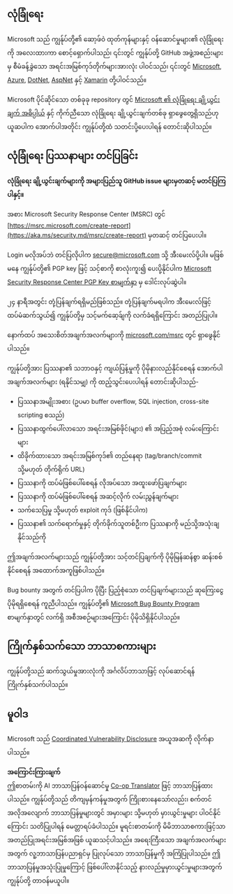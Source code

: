 <!--
CO_OP_TRANSLATOR_METADATA:
{
  "original_hash": "57f14126c1c6add76b3aef3844dfe4e3",
  "translation_date": "2025-06-17T16:21:05+00:00",
  "source_file": "SECURITY.md",
  "language_code": "my"
}
-->
## လုံခြုံရေး

Microsoft သည် ကျွန်ုပ်တို့၏ ဆော့ဖ်ဝဲ ထုတ်ကုန်များနှင့် ဝန်ဆောင်မှုများ၏ လုံခြုံရေးကို အလေးထားကာ စောင့်ရှောက်ပါသည်၊ ၎င်းတွင် ကျွန်ုပ်တို့ GitHub အဖွဲ့အစည်းများမှ စီမံခန့်ခွဲသော အရင်းအမြစ်ကုဒ်တိုက်များအားလုံး ပါဝင်သည်၊ ၎င်းတွင် [Microsoft](https://github.com/Microsoft), [Azure](https://github.com/Azure), [DotNet](https://github.com/dotnet), [AspNet](https://github.com/aspnet) နှင့် [Xamarin](https://github.com/xamarin) တို့ပါဝင်သည်။

Microsoft ပိုင်ဆိုင်သော တစ်ခုခု repository တွင် [Microsoft ၏ လုံခြုံရေး ချို့ယွင်းချက် အဓိပ္ပါယ်](https://aka.ms/security.md/definition) နှင့် ကိုက်ညီသော လုံခြုံရေး ချို့ယွင်းချက်တစ်ခု ရှာဖွေတွေ့ရှိသည်ဟု ယူဆပါက အောက်ပါအတိုင်း ကျွန်ုပ်တို့ထံ သတင်းပို့ပေးပါရန် တောင်းဆိုပါသည်။

## လုံခြုံရေး ပြဿနာများ တင်ပြခြင်း

**လုံခြုံရေး ချို့ယွင်းချက်များကို အများပြည်သူ GitHub issue များမှတဆင့် မတင်ပြကြပါနှင့်။**

အစား Microsoft Security Response Center (MSRC) တွင် [https://msrc.microsoft.com/create-report](https://aka.ms/security.md/msrc/create-report) မှတဆင့် တင်ပြပေးပါ။

Login မလိုအပ်ဘဲ တင်ပြလိုပါက [secure@microsoft.com](mailto:secure@microsoft.com) သို့ အီးမေးလ်ပို့ပါ။  မဖြစ်မနေ ကျွန်ုပ်တို့၏ PGP key ဖြင့် သင့်စာကို စာလုံးကူး၍ ပေးပို့နိုင်ပါက [Microsoft Security Response Center PGP Key စာမျက်နှာ](https://aka.ms/security.md/msrc/pgp) မှ ဒေါင်းလုပ်ဆွဲပါ။

၂၄ နာရီအတွင်း တုံ့ပြန်ချက်ရရှိမည်ဖြစ်သည်။ တုံ့ပြန်ချက်မရပါက အီးမေးလ်ဖြင့် ထပ်မံဆက်သွယ်၍ ကျွန်ုပ်တို့မှ သင့်မက်ဆေ့ခ်ျကို လက်ခံရရှိကြောင်း အတည်ပြုပါ။

နောက်ထပ် အသေးစိတ်အချက်အလက်များကို [microsoft.com/msrc](https://www.microsoft.com/msrc) တွင် ရှာဖွေနိုင်ပါသည်။

ကျွန်ုပ်တို့အား ပြဿနာ၏ သဘာဝနှင့် ကျယ်ပြန့်မှုကို ပိုမိုနားလည်နိုင်စေရန် အောက်ပါ အချက်အလက်များ (ရနိုင်သမျှ) ကို ထည့်သွင်းပေးပါရန် တောင်းဆိုပါသည်-

  * ပြဿနာအမျိုးအစား (ဥပမာ buffer overflow, SQL injection, cross-site scripting စသည်)
  * ပြဿနာထွက်ပေါ်လာသော အရင်းအမြစ်ဖိုင်(များ) ၏ အပြည့်အစုံ လမ်းကြောင်းများ
  * ထိခိုက်ထားသော အရင်းအမြစ်ကုဒ်၏ တည်နေရာ (tag/branch/commit သို့မဟုတ် တိုက်ရိုက် URL)
  * ပြဿနာကို ထပ်မံဖြစ်ပေါ်စေရန် လိုအပ်သော အထူးဖော်ပြချက်များ
  * ပြဿနာကို ထပ်မံဖြစ်ပေါ်စေရန် အဆင့်လိုက် လမ်းညွှန်ချက်များ
  * သက်သေပြမှု သို့မဟုတ် exploit ကုဒ် (ဖြစ်နိုင်ပါက)
  * ပြဿနာ၏ သက်ရောက်မှုနှင့် တိုက်ခိုက်သူတစ်ဦးက ပြဿနာကို မည်သို့အသုံးချနိုင်သည်ကို

ဤအချက်အလက်များသည် ကျွန်ုပ်တို့အား သင့်တင်ပြချက်ကို ပိုမိုမြန်ဆန်စွာ ဆန်းစစ်နိုင်စေရန် အထောက်အကူဖြစ်ပါသည်။

Bug bounty အတွက် တင်ပြပါက ပိုပြီး ပြည့်စုံသော တင်ပြချက်များသည် ဆုကြေးငွေ ပိုမိုရရှိစေရန် ကူညီပါသည်။ ကျွန်ုပ်တို့၏ [Microsoft Bug Bounty Program](https://aka.ms/security.md/msrc/bounty) စာမျက်နှာတွင် လက်ရှိ အစီအစဉ်များအကြောင်း ပိုမိုသိရှိနိုင်ပါသည်။

## ကြိုက်နှစ်သက်သော ဘာသာစကားများ

ကျွန်ုပ်တို့သည် ဆက်သွယ်မှုအားလုံးကို အင်္ဂလိပ်ဘာသာဖြင့် လုပ်ဆောင်ရန် ကြိုက်နှစ်သက်ပါသည်။

## မူဝါဒ

Microsoft သည် [Coordinated Vulnerability Disclosure](https://aka.ms/security.md/cvd) အယူအဆကို လိုက်နာပါသည်။

**အကြောင်းကြားချက်**  
ဤစာတမ်းကို AI ဘာသာပြန်ဝန်ဆောင်မှု [Co-op Translator](https://github.com/Azure/co-op-translator) ဖြင့် ဘာသာပြန်ထားပါသည်။ ကျွန်ုပ်တို့သည် တိကျမှန်ကန်မှုအတွက် ကြိုးစားနေသော်လည်း၊ စက်တင်အလိုအလျောက် ဘာသာပြန်မှုများတွင် အမှားများ သို့မဟုတ် မှားယွင်းမှုများ ပါဝင်နိုင်ကြောင်း သတိပြုပါရန် မေတ္တာရပ်ခံပါသည်။ မူရင်းစာတမ်းကို မိမိဘာသာစကားဖြင့်သာ အတည်ပြုအရင်းအမြစ်အဖြစ် ယူဆသင့်ပါသည်။ အရေးကြီးသော အချက်အလက်များအတွက် လူ့ဘာသာပြန်ပညာရှင်မှ ပြုလုပ်သော ဘာသာပြန်မှုကို အကြံပြုပါသည်။ ဤဘာသာပြန်မှုအသုံးပြုမှုကြောင့် ဖြစ်ပေါ်လာနိုင်သည့် နားလည်မှုမှားယွင်းမှုများအတွက် ကျွန်ုပ်တို့ တာဝန်မယူပါ။